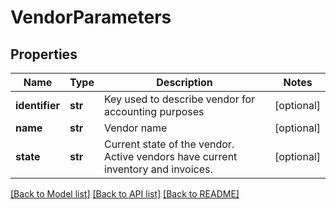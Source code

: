 # VendorParameters

## Properties
Name | Type | Description | Notes
------------ | ------------- | ------------- | -------------
**identifier** | **str** | Key used to describe vendor for accounting purposes | [optional] 
**name** | **str** | Vendor name | [optional] 
**state** | **str** | Current state of the vendor.  Active vendors have current inventory and invoices. | [optional] 

[[Back to Model list]](../README.md#documentation-for-models) [[Back to API list]](../README.md#documentation-for-api-endpoints) [[Back to README]](../README.md)


